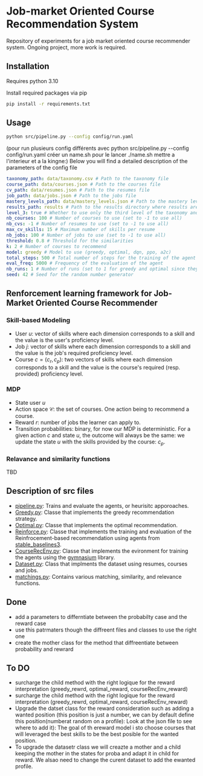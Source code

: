 # Job-market Oriented Course Recommendation System

Repository of experiments for a job market oriented course recommender system. Ongoing project, more work is required.

## Installation

Requires python 3.10

Install required packages via pip

```bash
pip install -r requirements.txt
```

## Usage

```bash
python src/pipeline.py --config config/run.yaml
```
(pour run plusieurs config différents avec python src/pipeline.py --config config/run.yaml créer un name.sh pour le lancer ./name.sh mettre a l'interieur et a la kingne:)
Below you will find a detailed description of the parameters of the config file

```yaml
taxonomy_path: data/taxonomy.csv # Path to the taxonomy file
course_path: data/courses.json # Path to the courses file
cv_path: data/resumes.json # Path to the resumes file
job_path: data/jobs.json # Path to the jobs file
mastery_levels_path: data/mastery_levels.json # Path to the mastery levels file
results_path: results # Path to the results directory where results are saved
level_3: true # Whether to use only the third level of the taxonomy and not the fourth  (if true: less skills)
nb_courses: 100 # Number of courses to use (set to -1 to use all)
nb_cvs: -1 # Number of resumes to use (set to -1 to use all)
max_cv_skills: 15 # Maximum number of skills per resume
nb_jobs: 100 # Number of jobs to use (set to -1 to use all)
threshold: 0.8 # Threshold for the similarities
k: 2 # Number of courses to recommend
model: greedy # Model to use (greedy, optimal, dqn, ppo, a2c)
total_steps: 500 # Total number of steps for the training of the agent
eval_freq: 5000 # Frequency of the evaluation of the agent
nb_runs: 1 # Number of runs (set to 1 for greedy and optimal since they are deterministic)
seed: 42 # Seed for the random number generator
```

## Renforcement learning framework for Job-Market Oriented Course Recommender

### Skill-based Modeling

- User $u$: vector of skills where each dimension corresponds to a skill and the value is the user's proficiency level.
- Job $j$: vector of skills where each dimension corresponds to a skill and the value is the job's required proficiency level.
- Course $c = (c_r, c_p)$: two vectors of skills where each dimension corresponds to a skill and the value is the course's required (resp. provided) proficiency level.

### MDP

- State user $u$
- Action space $\mathcal{C}$: the set of courses. One action being to recommend a course.
- Reward $r$: number of jobs the learner can apply to.
- Transition probabilities: binary, for now our MDP is deterministic. For a given action $c$ and state $u$, the outcome will always be the same: we update the state $u$ with the skills provided by the course: $c_p$.

### Relavance and similarity functions

TBD

## Description of src files

- [pipeline.py](src/pipeline.py): Trains and evaluate the agents, or heurisitc apporoaches.
- [Greedy.py](src/Greedy.py): Classe that implements the greedy recommendation strategy.
- [Optimal.py](src/Optimal.py): Classe that implements the optimal recommendation.
- [Reinforce.py](src/Reinforce.py): Classe that implements the training and evaluation of the Reinfrocement-based recommendation using agents from [stable_baselines3](https://stable-baselines3.readthedocs.io/en/master/).
- [CourseRecEnv.py](src/CourseRecEnv.py): Classe that implements the evironment for training the agents using the [gymnasium](https://gymnasium.farama.org/index.html) library.
- [Dataset.py](src/Dataset.py): Class that implments the dataset using resumes, courses and jobs.
- [matchings.py](src/matchings.py): Contains various matching, similarity, and relevance functions.

## Done 
- add a parameters to differntiate between the probabilty case and the reward case 
- use this patrmaters though the diffreent files and classes to use the right one
- create the mother class for the method that diffreentiate between probability and rewrard
## To DO 
- surcharge the child method with the right logique for the reward interpretation (greedy_rewrd, optimal_reward, courseRecEnv_reward)
- surcharge the child method with the right logique for the reward interpretation (greedy_rewrd, optimal_reward, courseRecEnv_reward)
- Upgrade the datset class for the reward consideration such as adding a wanted position (this position is just a number, we can by default define this position(numberat random on a profile): Look at the json file to see where to add it): The goal of th ereward model i sto choose courses that will leveraged the best skills to be the best posible for the wanted position.
- To upgrade the datasetr class we will creazte a mother and a child keeping the mother in the states for proba and adapt it in child for reward. We alsao need to change the curent dataset to add the ewanted profile.
